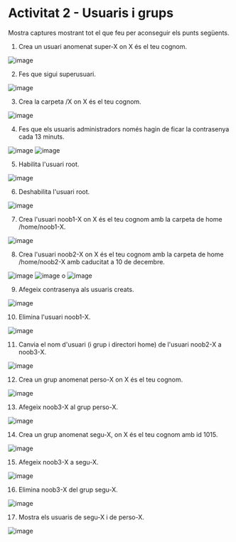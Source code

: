 # Activitat 2 - Usuaris i grups

Mostra captures mostrant tot el que feu per aconseguir els punts següents.

1. Crea un usuari anomenat super-X on X és el teu cognom.

![image](https://github.com/user-attachments/assets/d36068f7-d4a2-4518-b907-c84d198f6efe)

2. Fes que sigui superusuari.

![image](https://github.com/user-attachments/assets/4402f915-6d30-4322-898a-e03a0dbc3abb)

3. Crea la carpeta /X on X és el teu cognom.

![image](https://github.com/user-attachments/assets/8a13f8da-85fa-47d1-a205-9f2f03ce6094)

4. Fes que els usuaris administradors només hagin de ficar la contrasenya cada 13 minuts.

![image](https://github.com/user-attachments/assets/90356269-02e1-476b-bc9b-b44fd4900e37)
![image](https://github.com/user-attachments/assets/6f8e3c86-0f0e-41ee-a1ab-a6e9bc3cdaee)

5. Habilita l'usuari root.

![image](https://github.com/user-attachments/assets/d1b888b4-5a55-4ea1-8ae9-9e98452156cf)
  
6. Deshabilita l'usuari root.

![image](https://github.com/user-attachments/assets/536db2cf-a1e2-4244-b23f-d6a2cb45517a)

7. Crea l'usuari noob1-X on X és el teu cognom amb la carpeta de home /home/noob1-X.

![image](https://github.com/user-attachments/assets/4915262b-30f4-4df3-b5b6-bd6190ac2bb6)

8. Crea l'usuari noob2-X on X és el teu cognom amb la carpeta de home /home/noob2-X amb caducitat a 10 de decembre.

![image](https://github.com/user-attachments/assets/8b2597b9-488b-465d-8365-fbbeeb5640a4)
![image](https://github.com/user-attachments/assets/7244b0e4-a6b1-4b67-9727-7c754453a2fb)
o
![image](https://github.com/user-attachments/assets/3c228891-5d96-47ae-9732-f805b1769758)

9. Afegeix contrasenya als usuaris creats.

![image](https://github.com/user-attachments/assets/4e053b22-c60d-477f-8f8c-372570130f72)

10. Elimina l'usuari noob1-X.

![image](https://github.com/user-attachments/assets/42dc5fc8-d664-47b0-9004-f6aa56311989)

11. Canvia el nom d'usuari (i grup i directori home) de l'usuari noob2-X a noob3-X.

![image](https://github.com/user-attachments/assets/0819c3ef-64d8-4e4d-a8cf-7ba1c5273915)

12. Crea un grup anomenat perso-X on X és el teu cognom.

![image](https://github.com/user-attachments/assets/4d286adb-6fa2-4d15-9c5f-8e9b3fac489d)

13. Afegeix noob3-X al grup perso-X.

![image](https://github.com/user-attachments/assets/3feb56a1-128b-4448-97b4-a17c5141025b)

14. Crea un grup anomenat segu-X, on X és el teu cognom amb id 1015.

![image](https://github.com/user-attachments/assets/63b49544-4e81-4562-bd55-6821d92e2345)

15. Afegeix noob3-X a segu-X.

![image](https://github.com/user-attachments/assets/247f63df-0131-4062-8549-8959cc668a6b)

16. Elimina noob3-X del grup segu-X.

![image](https://github.com/user-attachments/assets/5e8c7b9a-e576-4627-a31d-4873d6d8b864)
 
17. Mostra els usuaris de segu-X i de perso-X.

![image](https://github.com/user-attachments/assets/b1147b19-6bad-46bb-bed4-1feef1e71906)

